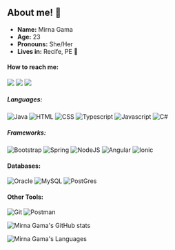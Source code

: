 ## About me! 💬

- <strong>Name:</strong> Mirna Gama
- <strong>Age:</strong> 23 
- <strong>Pronouns:</strong> She/Her
- <strong>Lives in:</strong> Recife, PE 🌴 

#### How to reach me:
<a href="https://api.whatsapp.com/send?phone=5581984004144"><img src="https://img.shields.io/badge/WhatsApp-25D366?style=for-the-badge&logo=whatsapp&logoColor=white"/></a>
<a href="mailto:mirnabeatrizgamav@gmail.com"><img src="https://img.shields.io/badge/Gmail-D14836?style=for-the-badge&logo=gmail&logoColor=white"/></a>
<a href="https://br.linkedin.com/in/mirna-gama-341424173"><img src="https://img.shields.io/badge/LinkedIn-0077B5?style=for-the-badge&logo=linkedin&logoColor=white"/></a>

##### Languages:
![Java](https://img.shields.io/badge/Java-ED8B00?style=for-the-badge&logo=java&logoColor=white)
![HTML](https://img.shields.io/badge/HTML5-E34F26?style=for-the-badge&logo=html5&logoColor=white)
![CSS](https://img.shields.io/badge/-CSS3-blue?logo=css3&style=for-the-badge)
![Typescript](https://img.shields.io/badge/-Typescript-3178C6?logo=typescript&style=for-the-badge&logoColor=white)
![Javascript](https://img.shields.io/badge/-Javascript-F7DF1E?logo=javascript&style=for-the-badge&logoColor=black)
![C#](https://img.shields.io/badge/c%23-%23239120.svg?style=for-the-badge&logo=c-sharp&logoColor=white)

##### Frameworks:
![Bootstrap](https://img.shields.io/badge/Bootstrap-563D7C?style=for-the-badge&logo=bootstrap&logoColor=white)
![Spring](https://img.shields.io/badge/Spring-6DB33F?style=for-the-badge&logo=spring&logoColor=white)
![NodeJS](https://img.shields.io/badge/node.js-6DA55F?style=for-the-badge&logo=node.js&logoColor=white)
![Angular](https://img.shields.io/badge/Angular-DD0031?style=for-the-badge&logo=angular&logoColor=white)
![Ionic](https://img.shields.io/badge/Ionic-0000FF?style=for-the-badge&logo=ionic&logoColor=white)

#### Databases:
![Oracle](https://img.shields.io/badge/Oracle-F80000?style=for-the-badge&logo=oracle&logoColor=white)
![MySQL](https://img.shields.io/badge/MySQL-00000F?style=for-the-badge&logo=mysql&logoColor=white)
![PostGres](https://img.shields.io/badge/PostgreSQL-316192?style=for-the-badge&logo=postgresql&logoColor=white)

#### Other Tools:
![Git](https://img.shields.io/badge/Git-F05032?style=for-the-badge&logo=git&logoColor=white)
![Postman](https://img.shields.io/badge/Postman-FF6C37?style=for-the-badge&logo=Postman&logoColor=white)



![Mirna Gama's GitHub stats](https://github-readme-stats.vercel.app/api?username=mirnagama&theme=graywhite&show_icons=true)

![Mirna Gama's Languages](https://github-readme-stats.vercel.app/api/top-langs/?username=MirnaGama&theme=graywhite)
